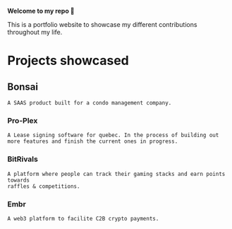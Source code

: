 **Welcome to my repo 👋**

This is a portfolio website to showcase my different contributions throughout my life.


# Projects showcased

## Bonsai
```
A SAAS product built for a condo management company. 
```

### Pro-Plex
```
A Lease signing software for quebec. In the process of building out 
more features and finish the current ones in progress.
```
### BitRivals 
```
A platform where people can track their gaming stacks and earn points towards 
raffles & competitions.
```

### Embr
```
A web3 platform to facilite C2B crypto payments.
```